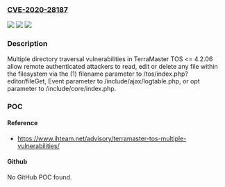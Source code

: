 ### [CVE-2020-28187](https://cve.mitre.org/cgi-bin/cvename.cgi?name=CVE-2020-28187)
![](https://img.shields.io/static/v1?label=Product&message=n%2Fa&color=blue)
![](https://img.shields.io/static/v1?label=Version&message=n%2Fa&color=blue)
![](https://img.shields.io/static/v1?label=Vulnerability&message=n%2Fa&color=brighgreen)

### Description

Multiple directory traversal vulnerabilities in TerraMaster TOS <= 4.2.06 allow remote authenticated attackers to read, edit or delete any file within the filesystem via the (1) filename parameter to /tos/index.php?editor/fileGet, Event parameter to /include/ajax/logtable.php, or opt parameter to /include/core/index.php.

### POC

#### Reference
- https://www.ihteam.net/advisory/terramaster-tos-multiple-vulnerabilities/

#### Github
No GitHub POC found.

